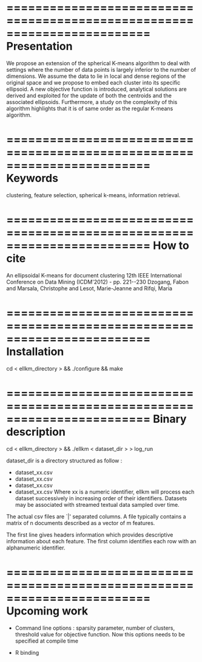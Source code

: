 ========================================================================
Presentation
========================================================================

We propose an extension of the spherical K-means algorithm to deal
with settings where the number of data points is largely inferior to
the number of dimensions. We assume the data to lie in local and dense
regions of the original space and we propose to embed each cluster
into its specific ellipsoid. A new objective function is introduced,
analytical solutions are derived and exploited for the update of both
the centroids and the associated ellipsoids. Furthermore, a study on
the complexity of this algorithm highlights that it is of same order
as the regular K-means algorithm.

========================================================================
Keywords 
========================================================================

clustering, feature selection, spherical k-means, information
retrieval.

========================================================================
How to cite 
========================================================================

An ellipsoidal K-means for document clustering
12th IEEE International Conference on Data Mining (ICDM'2012) - pp. 221--230
Dzogang, Fabon and Marsala, Christophe and Lesot, Marie-Jeanne and
Rifqi, Maria 

========================================================================
Installation 
========================================================================

cd < ellkm_directory > && ./configure && make

========================================================================
Binary description 
========================================================================

cd < ellkm_directory > && ./ellkm < dataset_dir > > log_run

dataset_dir is a directory structured as follow :
   - dataset_xx.csv
   - dataset_xx.csv
   - dataset_xx.csv
   - dataset_xx.csv
Where xx is a numeric identifier, ellkm will process each dataset
successively in increasing order of their identifiers. Datasets may be
associated with streamed textual data sampled over time.

The actual csv files are `|' separated columns. A file typically
contains a matrix of n documents described as a vector of m
features.

The first line gives headers information which provides descriptive
information about each feature.
The first column identifies each row with an alphanumeric identifier.

========================================================================
Upcoming work 
========================================================================

 - Command line options : sparsity parameter, number of clusters,
   threshold value for objective function. Now this options needs to be
   specified at compile time

 - R binding
